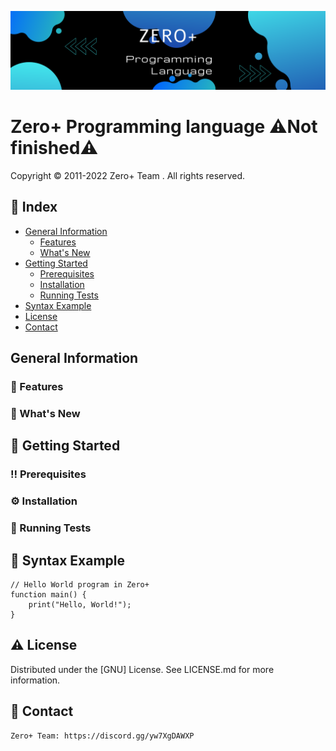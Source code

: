 ![Screenshot](screenshot.png)
# **Zero+ Programming language** ⚠️Not finished⚠️
Copyright © 2011-2022 Zero+ Team . All rights reserved.

## 📔 Index
- [General Information](#general-information)
  - [Features](#-features)
  - [What's New](#-Whats-new)
- [Getting Started](#-getting-started)
  - [Prerequisites](#%EF%B8%8F-prerequisites)
  - [Installation](#%EF%B8%8F-installation)
  - [Running Tests](#-running-tests)
- [Syntax Example](#-syntax-example)
- [License](#%EF%B8%8F-license)
- [Contact](#-contact)
## General Information

### 🎯 Features

### 🌟 What's New

## 🧰 Getting Started

### ‼️ Prerequisites

### ⚙️ Installation

### 🧪 Running Tests

## 👀 Syntax Example
```
// Hello World program in Zero+
function main() {
    print("Hello, World!");
}
```
## ⚠️ License
Distributed under the [GNU] License. See LICENSE.md for more information.

## 🤝 Contact
```
Zero+ Team: https://discord.gg/yw7XgDAWXP
```
